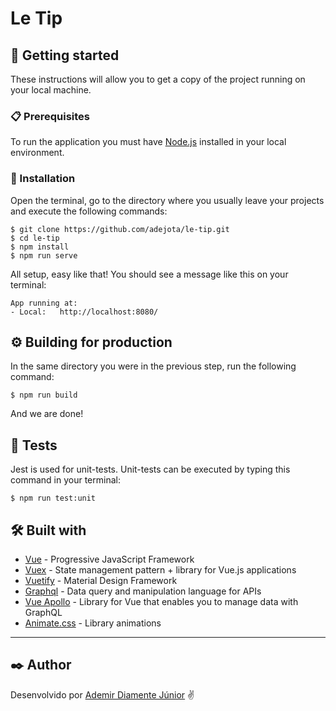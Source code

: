 # Le Tip

## 🚀 Getting started

These instructions will allow you to get a copy of the project running on your local machine.

### 📋 Prerequisites

To run the application you must have [Node.js](https://nodejs.org/en/) installed in your local environment.

### 🔧 Installation

Open the terminal, go to the directory where you usually leave your projects and execute the following commands:

```
$ git clone https://github.com/adejota/le-tip.git
$ cd le-tip
$ npm install
$ npm run serve
```

All setup, easy like that! You should see a message like this on your terminal:
```
App running at:
- Local:   http://localhost:8080/
```

## ⚙️ Building for production

In the same directory you were in the previous step, run the following command:
```
$ npm run build
```
And we are done!

## 💉 Tests

Jest is used for unit-tests.
Unit-tests can be executed by typing this command in your terminal:
```
$ npm run test:unit
```

## 🛠️ Built with

* [Vue](https://vuejs.org/) - Progressive JavaScript Framework
* [Vuex](https://apollo.vuejs.org/) - State management pattern + library for Vue.js applications
* [Vuetify](https://vuetifyjs.com/en/) - Material Design Framework
* [Graphql](https://apollo.vuejs.org/) - Data query and manipulation language for APIs
* [Vue Apollo](https://apollo.vuejs.org/) - Library for Vue that enables you to manage data with GraphQL
* [Animate.css](https://apollo.vuejs.org/) - Library animations
---

## ✒️ Author

Desenvolvido por [Ademir Diamente Júnior](https://github.com/adejota) ✌

